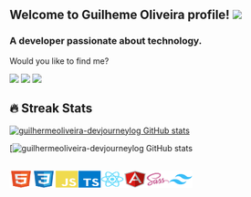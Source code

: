 <h2 align="left">
  Welcome to Guilheme Oliveira profile!
  <img src="https://media.giphy.com/media/hvRJCLFzcasrR4ia7z/giphy.gif" width="28">
</h2>

<h3 align="left">A developer passionate about technology.</h3>

Would you like to find me?

<div align="left"> 
 <a href="http://discordapp.com/users/Guilherme%20Oliveira#3036" target="_blank"><img src="https://img.shields.io/badge/Discord-7289DA?style=for-the-badge&logo=discord&logoColor=white" target="_blank"></a> 
  <a href ="mailto:dev.guilherme.oliveira@gmail.com"><img src="https://img.shields.io/badge/-Gmail-%23333?style=for-the-badge&logo=gmail&logoColor=white" target="_blank"></a>
  <a href="https://www.linkedin.com/in/guilherme-oliveira-developer/" target="_blank"><img src="https://img.shields.io/badge/-LinkedIn-%230077B5?style=for-the-badge&logo=linkedin&logoColor=white" target="_blank"></a> 
</div>

<h2 align="left">🔥 Streak Stats</h2>

[![guilhermeoliveira-devjourneylog GitHub stats](https://github-readme-stats.vercel.app/api?username=guilhermeoliveira-devjourneylog&theme=dracula&show_icons=true&count_private=true)](https://github.com/guilhermeoliveira-devjourneylog/github-readme-stats)

[![guilhermeoliveira-devjourneylog GitHub stats](https://github-readme-stats.vercel.app/api?username=guilhermeoliveira-devjourneylog&show_icons=true&theme=transparent)


<div style="display: inline_block" align="left"><br>
  <img align="left" alt="Guilherme-HTML" height="30" width="40" src="https://raw.githubusercontent.com/devicons/devicon/master/icons/html5/html5-original.svg">
  <img align="left" alt="Guilherme-CSS" height="30" width="40" src="https://raw.githubusercontent.com/devicons/devicon/master/icons/css3/css3-original.svg">
  <img align="left" alt="Guilherme-Js" height="30" width="40" src="https://raw.githubusercontent.com/devicons/devicon/master/icons/javascript/javascript-plain.svg">
  <img align="left" alt="Guilherme-Ts" height="30" width="40" src="https://raw.githubusercontent.com/devicons/devicon/master/icons/typescript/typescript-plain.svg">
  <img align="left" alt="Guilherme-React" height="30" width="40" src="https://raw.githubusercontent.com/devicons/devicon/master/icons/react/react-original.svg">
  <img align="left" alt="Guilherme-Angular" height="30" width="40" src="https://raw.githubusercontent.com/devicons/devicon/master/icons/angularjs/angularjs-original.svg">
  <img align="left" alt="Guilherme-Sass" height="30" width="40" src="https://raw.githubusercontent.com/devicons/devicon/master/icons/sass/sass-original.svg">
    <img align="left" alt="Guilherme-Tailwind" height="30" width="40" src="https://raw.githubusercontent.com/devicons/devicon/master/icons/tailwindcss/tailwindcss-plain.svg">
</div>
  
  
 

